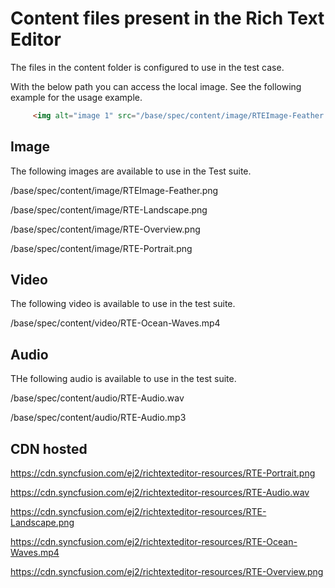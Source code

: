 # Content files present in the Rich Text Editor

The files in the content folder is configured to use in the test case.

With the below path you can access the local image. See the following example for the usage example.

```html
     <img alt="image 1" src="/base/spec/content/image/RTEImage-Feather.png" style="width: 450px; height: 300px;" /> 
```

## Image

The following images are available to use in the Test suite.

/base/spec/content/image/RTEImage-Feather.png

/base/spec/content/image/RTE-Landscape.png

/base/spec/content/image/RTE-Overview.png

/base/spec/content/image/RTE-Portrait.png


## Video

The following video is available to use in the test suite.

/base/spec/content/video/RTE-Ocean-Waves.mp4


## Audio

THe following audio is available to use in the test suite.

/base/spec/content/audio/RTE-Audio.wav

/base/spec/content/audio/RTE-Audio.mp3

## CDN hosted

https://cdn.syncfusion.com/ej2/richtexteditor-resources/RTE-Portrait.png


https://cdn.syncfusion.com/ej2/richtexteditor-resources/RTE-Audio.wav
 

https://cdn.syncfusion.com/ej2/richtexteditor-resources/RTE-Landscape.png
 

https://cdn.syncfusion.com/ej2/richtexteditor-resources/RTE-Ocean-Waves.mp4


https://cdn.syncfusion.com/ej2/richtexteditor-resources/RTE-Overview.png